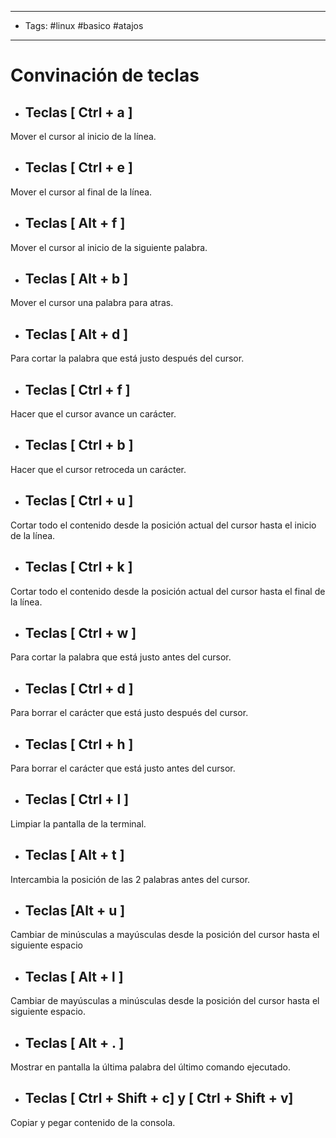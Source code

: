 ----
- Tags: #linux #basico #atajos 
---

# Convinación de teclas 

- ## Teclas [ Ctrl + a ]
Mover el cursor al inicio de la línea. 

- ## Teclas [ Ctrl + e ]
Mover el cursor al final de la línea. 

- ## Teclas [ Alt + f ] 
Mover el cursor al inicio de la siguiente palabra. 

- ## Teclas [ Alt + b ]
Mover el cursor una palabra para atras. 

- ## Teclas [ Alt + d ]
Para cortar la palabra que está justo después del cursor.

- ## Teclas [ Ctrl + f ]
Hacer que el cursor avance un carácter. 

- ## Teclas [ Ctrl + b ]
Hacer que el cursor retroceda un carácter.

- ## Teclas [ Ctrl + u ]
Cortar todo el contenido desde la posición actual del cursor hasta el inicio de la línea.

- ## Teclas [ Ctrl + k ]
Cortar todo el contenido desde la posición actual del cursor hasta el final de la línea. 

- ## Teclas [ Ctrl + w ]
Para cortar la palabra que está justo antes del cursor. 

- ## Teclas [ Ctrl + d ]
Para borrar el carácter que está justo después del cursor. 

- ## Teclas [ Ctrl + h ]
Para borrar el carácter que está justo antes del cursor.

- ## Teclas [ Ctrl + l ]
Limpiar la pantalla de la terminal. 

- ## Teclas [ Alt + t ]
Intercambia la posición de las 2 palabras antes del cursor. 

- ## Teclas [Alt + u ]
Cambiar de minúsculas a mayúsculas desde la posición del cursor hasta el siguiente espacio 

- ## Teclas [ Alt + l ]
Cambiar de mayúsculas a minúsculas desde la posición del cursor hasta el siguiente espacio.

- ## Teclas [ Alt + . ]
Mostrar en pantalla la última palabra del último comando ejecutado.

- ## Teclas [ Ctrl + Shift + c] y [ Ctrl + Shift + v]
Copiar y pegar contenido de la consola. 


